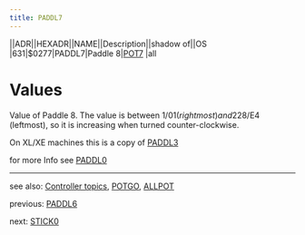 ```yaml
---
title: PADDL7
---
```

||ADR||HEXADR||NAME||Description||shadow of||OS  
|631|$0277|PADDL7|Paddle 8|[POT7](../POT7/index.md) |all  
# Values  
Value of Paddle 8. The value is between 1/$01 (rightmost) and 228/$E4 (leftmost), so it is increasing when turned counter-clockwise.  
  
On XL/XE machines this is a copy of [PADDL3](../PADDL3/index.md)  
  
for more Info see [PADDL0](../PADDL0/index.md)  
  
  
---
see also: [Controller topics](../Controller_topics/index.md), [POTGO](../POTGO/index.md), [ALLPOT](../ALLPOT/index.md)  
  
previous: [PADDL6](../PADDL6/index.md)  
  
next: [STICK0](../STICK0/index.md)  
